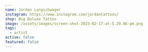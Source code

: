 ```yaml
---
name: Jordan Langschwager
instagram: https://www.instagram.com/jordantattoos/
shop: Big Deluxe Tattoo
image: /assets/images/screen-shot-2023-02-17-at-5.29.06-pm.png
tags:
  - artist
active: false
featured: false
---
```

